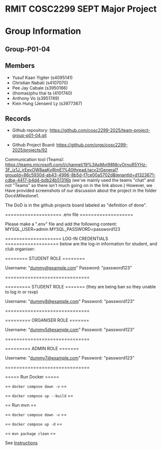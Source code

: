 
# RMIT COSC2299 SEPT Major Project

# Group Information

## Group-P01-04

## Members
* Yusuf Kaan Yigiter (s4095141)
* Christian Nabati (s4107070)
* Pee Jay Cabale (s3950166)
* (thomas)phu thai ta (4101740)
* Anthony Vo (s3951749)
* Kien Hung (Jensen) Ly (s3977367)

## Records

* Github repository: https://github.com/cosc2299-2025/team-project-group-p01-04.git


* Github Project Board: https://github.com/orgs/cosc2299-2025/projects/92



Communication tool (Teams): https://teams.microsoft.com/l/channel/19%3ApMxt98McvOrnuR5YHz-3F_iz1J_jrEevOW8aaKvlRmE1%40thread.tacv2/General?groupId=86c5930d-ab43-4996-8b5d-f7ce00a5702d&tenantId=d1323671-cdbe-4417-b4d4-bdb24b51316b
(we've mainly used the teams "chat" and not "Teams" so there isn't much going on in the link above.) However, we Have provided screenshots of our discussion about the project in the folder Docs\Milestone1.

The DoD is in the github projects board labeled as "definition of done".

==================== .env file ===================

Please make a ".env" file and add the following content:
MYSQL_USER=admin
MYSQL_PASSWORD=password123

==================== LOG-IN CREDENTIALS ===================
below are the log-in information for student, and club organiser:


======== STUDENT ROLE ========

Username: "dummy@example.com"
Password: "password123"

==============================

========= STUDENT ROLE ======= (they are being ban so they unable to log in or rsvp)

Username: "dummy8@example.com"
Password: "password123"

==============================


========= ORGANISER ROLE =======

Username: "dummy5@example.com"
Password: "password123"

==============================

========= ADMIN ROLE =======

Username: "dummy7@example.com"
Password: "password123"

==============================

===== Run Docker =====

== ```docker compose down -v``` ==

== ```docker compose up --build``` ==

== Run mvn ==

== ```docker compose down -v``` ==

== ```docker compose up -d``` ==

== ```mvn package clean``` ==

See [Instructions](INSTRUCTIONS.md)
